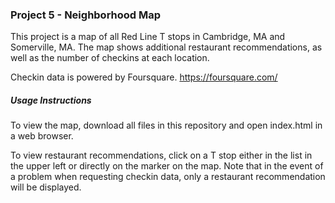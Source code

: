 ### Project 5 - Neighborhood Map ###

This project is a map of all Red Line T stops in Cambridge, MA and Somerville, MA. The map shows additional restaurant recommendations, as well as the number of checkins at each location.

Checkin data is powered by Foursquare.
https://foursquare.com/

##### Usage Instructions #####
To view the map, download all files in this repository and open index.html in a web browser.

To view restaurant recommendations, click on a T stop either in the list in the upper left or directly on the marker on the map. Note that in the event of a problem when requesting checkin data, only a restaurant recommendation will be displayed.